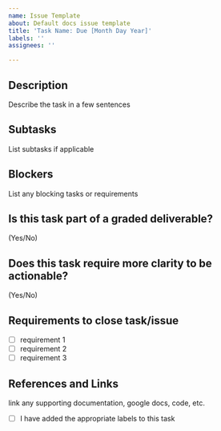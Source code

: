 ```yaml
---
name: Issue Template
about: Default docs issue template
title: 'Task Name: Due [Month Day Year]'
labels: ''
assignees: ''

---
```


## Description
Describe the task in a few sentences

## Subtasks
List subtasks if applicable

## Blockers
List any blocking tasks or requirements

## Is this task part of a graded deliverable?
(Yes/No)

## Does this task require more clarity to be actionable?
(Yes/No)

## Requirements to close task/issue
- [ ] requirement 1
- [ ] requirement 2
- [ ] requirement 3

## References and Links
link any supporting documentation, google docs, code, etc.

- [ ] I have added the appropriate labels to this task
